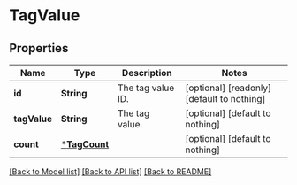 # TagValue


## Properties
Name | Type | Description | Notes
------------ | ------------- | ------------- | -------------
**id** | **String** | The tag value ID. | [optional] [readonly] [default to nothing]
**tagValue** | **String** | The tag value. | [optional] [default to nothing]
**count** | [***TagCount**](TagCount.md) |  | [optional] [default to nothing]


[[Back to Model list]](../README.md#models) [[Back to API list]](../README.md#api-endpoints) [[Back to README]](../README.md)


